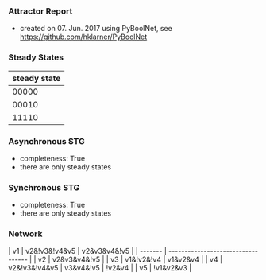 

### Attractor Report
 * created on 07. Jun. 2017 using PyBoolNet, see https://github.com/hklarner/PyBoolNet

### Steady States
| steady state |
| ------------ | 
| 00000        |
| 00010        |
| 11110        |

### Asynchronous STG
 * completeness: True
 * there are only steady states

### Synchronous STG
 * completeness: True
 * there are only steady states

### Network
| v1      | v2&!v3&!v4&v5 | v2&v3&v4&!v5       |
| ------- | ---------------------------------- |
| v2      | v2&v3&v4&!v5                       |
| v3      | v1&!v2&!v4 | v1&v2&v4              |
| v4      | v2&!v3&!v4&v5 | v3&v4&!v5 | !v2&v4 |
| v5      | !v1&v2&v3                          |

